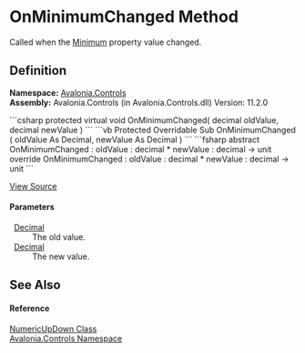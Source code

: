 # OnMinimumChanged Method


Called when the <a href="P_Avalonia_Controls_NumericUpDown_Minimum">Minimum</a> property value changed.



## Definition
**Namespace:** <a href="N_Avalonia_Controls">Avalonia.Controls</a>  
**Assembly:** Avalonia.Controls (in Avalonia.Controls.dll) Version: 11.2.0

<Tabs groupId="api-code-preview">
<TabItem value="csharp" label="C#">
```csharp
protected virtual void OnMinimumChanged(
	decimal oldValue,
	decimal newValue
)
```
</TabItem>
<TabItem value="vb" label="VB">
```vb
Protected Overridable Sub OnMinimumChanged ( 
	oldValue As Decimal,
	newValue As Decimal
)
```
</TabItem>
<TabItem value="fsharp" label="F#">
```fsharp
abstract OnMinimumChanged : 
        oldValue : decimal * 
        newValue : decimal -> unit 
override OnMinimumChanged : 
        oldValue : decimal * 
        newValue : decimal -> unit 
```
</TabItem>
</Tabs>



<a href="https://github.com/AvaloniaUI/Avalonia/tree/master/src/Avalonia.Controls/NumericUpDown/NumericUpDown.cs#L532" title="View the source code">View Source</a>



#### Parameters
<dl><dt>  <a href="https://learn.microsoft.com/dotnet/api/system.decimal" target="_blank" rel="noopener noreferrer">Decimal</a></dt><dd>The old value.</dd><dt>  <a href="https://learn.microsoft.com/dotnet/api/system.decimal" target="_blank" rel="noopener noreferrer">Decimal</a></dt><dd>The new value.</dd></dl>

## See Also


#### Reference
<a href="T_Avalonia_Controls_NumericUpDown">NumericUpDown Class</a>  
<a href="N_Avalonia_Controls">Avalonia.Controls Namespace</a>  
